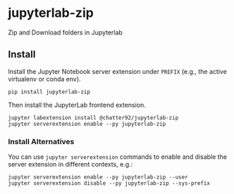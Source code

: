 # jupyterlab-zip

Zip and Download folders in Jupyterlab

## Install

Install the Jupyter Notebook server extension under `PREFIX` (e.g., the active
virtualenv or conda env).

```
pip install jupyterlab-zip
```

Then install the JupyterLab frontend extension.

```
jupyter labextension install @chatter92/jupyterlab-zip
jupyter serverextension enable --py jupyterlab-zip
```

### Install Alternatives

You can use `jupyter serverextension` commands to enable and disable the
server extension in different contexts, e.g.:

```
jupyter serverextension enable --py jupyterlab-zip --user
jupyter serverextension disable --py jupyterlab-zip --sys-prefix
```
